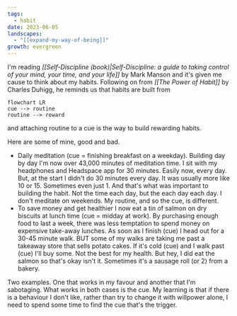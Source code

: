 ```yaml
---
tags:
  - habit
date: 2023-06-05
landscapes:
  - "[[expand-my-way-of-being]]"
growth: evergreen
---
```

I'm reading  *[[Self-Discipline (book)|Self-Discipline: a guide to taking control of your mind, your time, and your life]]* by Mark Manson and it's given me cause to think about my habits. Following on from *[[The Power of Habit]]* by Charles Duhigg, he reminds us that habits are built from 

```mermaid
flowchart LR
cue --> routine
routine --> reward
```
and attaching routine to a cue is the way to build rewarding habits.

Here are some of mine, good and bad.

- Daily meditation (cue = finishing breakfast on a weekday). Building day by day I'm now over 43,000 minutes of meditation time. I sit with my headphones and Headspace app for 30 minutes. Easily now, every day. But, at the start I didn't do 30 minutes every day. It was usually more like 10 or 15. Sometimes even just 1. And that's what was important to building the habit. Not the time each day, but the each day each day. I don't meditate on weekends. My routine, and so the cue, is different.
- To save money and get healthier I now eat a tin of salmon on dry biscuits at lunch time (cue = midday at work). By purchasing enough food to last a week, there was less temptation to spend money on expensive take-away lunches. As soon as I finish (cue) I head out for a 30-45 minute walk. BUT some of my walks are taking me past a takeaway store that sells potato cakes. If it's cold (cue) and I walk past (cue) I'll buy some. Not the best for my health. But hey, I did eat the salmon so that's okay isn't it. Sometimes it's a sausage roll (or 2) from a bakery.

Two examples. One that works in my favour and another that I'm sabotaging. What works in both cases is the cue. My learning is that if there is a behaviour I don't like, rather than try to change it with willpower alone, I need to spend some time to find the cue that's the trigger.